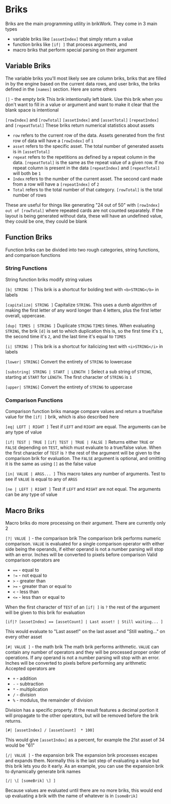 # Briks
Briks are the main programming utility in brikWork. They come in 3 main types

 * variable briks like `[assetIndex]` that simply return a value
 * function briks like `[if| ]` that process arguments, and
 * macro briks that perform special parsing on their argument

## Variable Briks

The variable briks you'll most likely see are column briks, briks that are filled in by the engine based on the current data rows, and user briks, the briks defined in the `[names]` section. Here are some others

`[]` - the empty brik
This brik intentionally left blank. Use this brik when you don't want to fill in a value or argument and want to make it clear that the blank space is intentional

`[rowIndex]` and `[rowTotal]`
`[assetIndex]` and `[assetTotal]`
`[repeatIndex]` and `[repeatTotal]`
These briks return numerical statistics about assets

 * `row` refers to the current row of the data. Assets generated from the first row of data will have a `[rowIndex]` of `1`
 * `asset` refers to the specific asset. The total number of generated assets is in `[assetTotal]`
 * `repeat` refers to the repetitions as defined by a repeat column in the data. `[repeatTotal]` is the same as the repeat value of a given row. If no repeat column is present in the data `[repeatIndex]` and `[repeatTotal]` will both be `1`
 * `Index` refers to the number of the current asset. The second card made from a row will have a `[repeatIndex]` of `2`
 * `Total` refers to the total number of that category. `[rowTotal]` is the total number of rows

These are useful for things like generating "24 out of 50" with `[rowIndex] out of [rowTotal]` where repeated cards are not counted separately. If the layout is being generated without data, these will have an undefined value, they could be one, they could be blank

## Function Briks

Function briks can be divided into two rough categories, string functions, and comparison functions

### String Functions

String function briks modify string values

`[b| STRING ]`
This brik is a shortcut for bolding text with `<b>STRING</b>` in labels

`[capitalize| STRING ]`
Capitalize `STRING`. This uses a dumb algorithm of making the first letter of any word longer than 4 letters, plus the first letter overall, uppercase.

`[dup| TIMES | STRING ]`
Duplicate `STRING` `TIMES` times. When evaluating `STRING`, the brik `[d]` is set to which duplication this is, so the first time it's `1`, the second time it's `2`, and the last time it's equal to `TIMES`

`[i| STRING ]`
This brik is a shortcut for italicizing text with `<i>STRING</i>` in labels

`[lower| STRING]`
Convert the entirety of `STRING` to lowercase

`[substring| STRING | START | LENGTH ]`
Select a sub string of `STRING`, starting at `START` for `LENGTH`. The first character of `STRING` is `1`

`[upper| STRING]`
Convert the entirety of `STRING` to uppercase


### Comparison Functions

Comparison function briks manage compare values and return a true/false value for the `[if| ]` brik, which is also described here

`[eq| LEFT | RIGHT ]`
Test if `LEFT` and `RIGHT` are equal. The arguments can be any type of value

`[if| TEST | TRUE ]`
`[if| TEST | TRUE | FALSE ]`
Returns either `TRUE` or `FALSE` depending on `TEST`, which must evaluate to a true/false value. When the first character of `TEST` is `?` the rest of the argument will be given to the comparison brik for evaluation. The `FALSE` argument is optional, and omitting it is the same as using `[]` as the false value

`[in| VALUE | ARGS... ]`
This macro takes any number of arguments. Test to see if `VALUE` is equal to any of `ARGS`

`[ne | LEFT | RIGHT ]`
Test if `LEFT` and `RIGHT` are not equal. The arguments can be any type of value

## Macro Briks

Macro briks do more processing on their argument. There are currently only 2

`[?| VALUE ]` - the comparison brik
The comparison brik performs numeric comparison. `VALUE` is evaluated for a single comparison operator with either side being the operands, if either operand is not a number parsing will stop with an error. Inches will be converted to pixels before comparison
Valid comparison operators are 

 * `==` - equal to
 * `!=` - not equal to
 * `>` - greater than
 * `>=` - greater than or equal to
 * `<` - less than
 * `<=` - less than or equal to

When the first character of `TEST` of an `[if| ]` is `?` the rest of the argument will be given to this brik for evaluation
```none
[if|? [assetIndex] == [assetCount] | Last asset! | Still waiting... ]
```
This would evaluate to "Last asset!" on the last asset and "Still waiting..." on every other asset

`[#| VALUE ]` - the math brik
The math brik performs arithmetic. `VALUE` can contain any number of operators and they will be processed proper order of operations. If any operand is not a number parsing will stop with an error. Inches will be converted to pixels before performing any arithmetic
Accepted operators are

 * `+` - addition
 * `-` - subtraction
 * `*` - multiplication
 * `/` - division
 * `%` - modulus, the remainder of division

Division has a specific property. If the result features a decimal portion it will propagate to the other operators, but will be removed before the brik returns.
```none
[#| [assetIndex] / [assetCount]  * 100]
```
This would give `[assetIndex]` as a percent, for example the 21st asset of 34 would be "61"

`[/| VALUE ]` - the expansion brik
The expansion brik processes escapes and expands them. Normally this is the last step of evaluating a value but this brik lets you do it early. As an example, you can use the expansion brik to dynamically generate brik names
```none
[/| \[ [someBrik] \] ]
```
Because values are evaluated until there are no more briks, this would end up evaluating a brik with the name of whatever is in `[someBrik]`